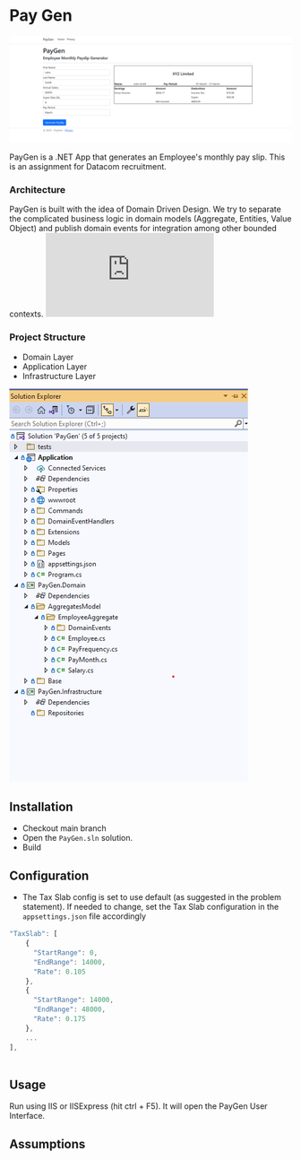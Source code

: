 # Pay Gen
![Pay Gen](images/screenshot-home.png)

PayGen is a .NET App that generates an Employee's monthly pay slip. This is an assignment for Datacom recruitment.

### Architecture

PayGen is built with the idea of Domain Driven Design. We try to separate the complicated business logic in domain models (Aggregate, Entities, Value Object) and publish domain events for integration among other bounded contexts.
![Domain Driven Design](https://martinfowler.com/bliki/DomainDrivenDesign.html)

### Project Structure
- Domain Layer
- Application Layer
- Infrastructure Layer

![Project Structure](images/screenshot-structure.png)

## Installation
- Checkout main branch
- Open the `PayGen.sln` solution.
- Build

## Configuration
- The Tax Slab config is set to use default (as suggested in the problem statement). If needed to change, set the Tax Slab configuration in the `appsettings.json` file accordingly
```javascript
"TaxSlab": [
    {
      "StartRange": 0,
      "EndRange": 14000,
      "Rate": 0.105
    },
    {
      "StartRange": 14000,
      "EndRange": 48000,
      "Rate": 0.175
    },
    ...
],
	
```

## Usage
Run using IIS or IISExpress (hit ctrl + F5). It will open the PayGen User Interface.


## Assumptions
